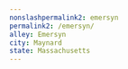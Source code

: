 ```yaml
---
﻿nonslashpermalink2: emersyn
permalink2: /emersyn/
alley: Emersyn
city: Maynard
state: Massachusetts
---
```

